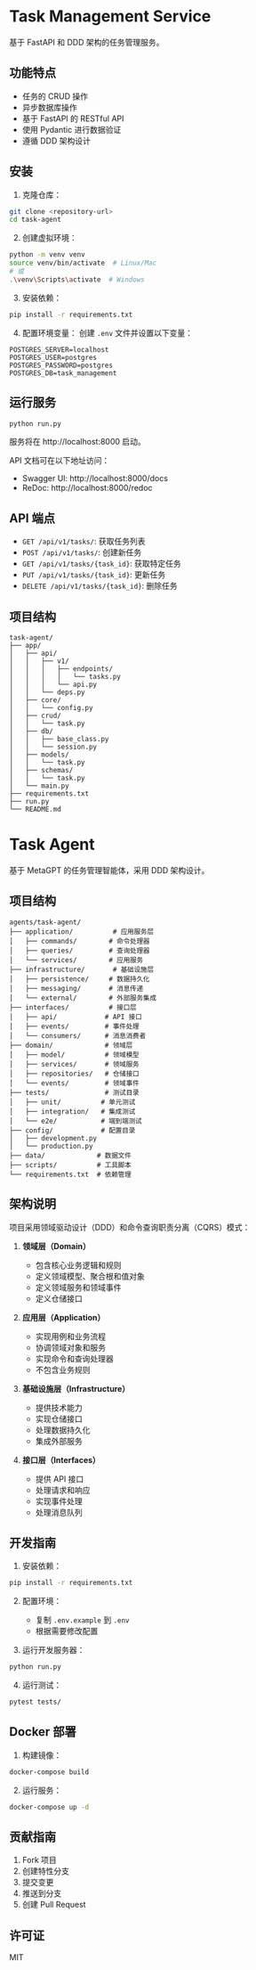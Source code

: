 # Task Management Service

基于 FastAPI 和 DDD 架构的任务管理服务。

## 功能特点

- 任务的 CRUD 操作
- 异步数据库操作
- 基于 FastAPI 的 RESTful API
- 使用 Pydantic 进行数据验证
- 遵循 DDD 架构设计

## 安装

1. 克隆仓库：
```bash
git clone <repository-url>
cd task-agent
```

2. 创建虚拟环境：
```bash
python -m venv venv
source venv/bin/activate  # Linux/Mac
# 或
.\venv\Scripts\activate  # Windows
```

3. 安装依赖：
```bash
pip install -r requirements.txt
```

4. 配置环境变量：
创建 `.env` 文件并设置以下变量：
```
POSTGRES_SERVER=localhost
POSTGRES_USER=postgres
POSTGRES_PASSWORD=postgres
POSTGRES_DB=task_management
```

## 运行服务

```bash
python run.py
```

服务将在 http://localhost:8000 启动。

API 文档可在以下地址访问：
- Swagger UI: http://localhost:8000/docs
- ReDoc: http://localhost:8000/redoc

## API 端点

- `GET /api/v1/tasks/`: 获取任务列表
- `POST /api/v1/tasks/`: 创建新任务
- `GET /api/v1/tasks/{task_id}`: 获取特定任务
- `PUT /api/v1/tasks/{task_id}`: 更新任务
- `DELETE /api/v1/tasks/{task_id}`: 删除任务

## 项目结构

```
task-agent/
├── app/
│   ├── api/
│   │   ├── v1/
│   │   │   ├── endpoints/
│   │   │   │   └── tasks.py
│   │   │   └── api.py
│   │   └── deps.py
│   ├── core/
│   │   └── config.py
│   ├── crud/
│   │   └── task.py
│   ├── db/
│   │   ├── base_class.py
│   │   └── session.py
│   ├── models/
│   │   └── task.py
│   ├── schemas/
│   │   └── task.py
│   └── main.py
├── requirements.txt
├── run.py
└── README.md
```

# Task Agent

基于 MetaGPT 的任务管理智能体，采用 DDD 架构设计。

## 项目结构

```
agents/task-agent/
├── application/          # 应用服务层
│   ├── commands/        # 命令处理器
│   ├── queries/         # 查询处理器
│   └── services/        # 应用服务
├── infrastructure/       # 基础设施层
│   ├── persistence/     # 数据持久化
│   ├── messaging/       # 消息传递
│   └── external/        # 外部服务集成
├── interfaces/          # 接口层
│   ├── api/            # API 接口
│   ├── events/         # 事件处理
│   └── consumers/      # 消息消费者
├── domain/             # 领域层
│   ├── model/          # 领域模型
│   ├── services/       # 领域服务
│   ├── repositories/   # 仓储接口
│   └── events/         # 领域事件
├── tests/              # 测试目录
│   ├── unit/          # 单元测试
│   ├── integration/   # 集成测试
│   └── e2e/           # 端到端测试
├── config/            # 配置目录
│   ├── development.py
│   └── production.py
├── data/             # 数据文件
├── scripts/          # 工具脚本
└── requirements.txt  # 依赖管理
```

## 架构说明

项目采用领域驱动设计（DDD）和命令查询职责分离（CQRS）模式：

1. **领域层（Domain）**
   - 包含核心业务逻辑和规则
   - 定义领域模型、聚合根和值对象
   - 定义领域服务和领域事件
   - 定义仓储接口

2. **应用层（Application）**
   - 实现用例和业务流程
   - 协调领域对象和服务
   - 实现命令和查询处理器
   - 不包含业务规则

3. **基础设施层（Infrastructure）**
   - 提供技术能力
   - 实现仓储接口
   - 处理数据持久化
   - 集成外部服务

4. **接口层（Interfaces）**
   - 提供 API 接口
   - 处理请求和响应
   - 实现事件处理
   - 处理消息队列

## 开发指南

1. 安装依赖：
```bash
pip install -r requirements.txt
```

2. 配置环境：
   - 复制 `.env.example` 到 `.env`
   - 根据需要修改配置

3. 运行开发服务器：
```bash
python run.py
```

4. 运行测试：
```bash
pytest tests/
```

## Docker 部署

1. 构建镜像：
```bash
docker-compose build
```

2. 运行服务：
```bash
docker-compose up -d
```

## 贡献指南

1. Fork 项目
2. 创建特性分支
3. 提交变更
4. 推送到分支
5. 创建 Pull Request

## 许可证

MIT 